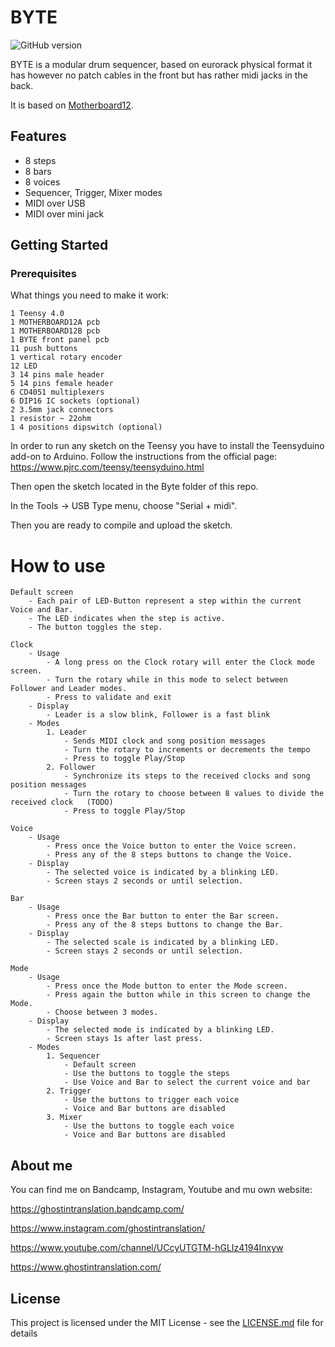 # BYTE

![GitHub version](https://img.shields.io/github/v/release/ghostintranslation/byte.svg?include_prereleases)

BYTE is a modular drum sequencer, based on eurorack physical format it has however no patch cables in the front but has rather midi jacks in the back.

It is based on [Motherboard12](https://github.com/ghostintranslation/motherboard12).

## Features

* 8 steps
* 8 bars
* 8 voices
* Sequencer, Trigger, Mixer modes
* MIDI over USB
* MIDI over mini jack

## Getting Started

### Prerequisites

What things you need to make it work:

```
1 Teensy 4.0
1 MOTHERBOARD12A pcb
1 MOTHERBOARD12B pcb
1 BYTE front panel pcb
11 push buttons
1 vertical rotary encoder
12 LED
3 14 pins male header
5 14 pins female header
6 CD4051 multiplexers
6 DIP16 IC sockets (optional)
2 3.5mm jack connectors
1 resistor ~ 22ohm
1 4 positions dipswitch (optional)
```

In order to run any sketch on the Teensy you have to install the Teensyduino add-on to Arduino.
Follow the instructions from the official page:
https://www.pjrc.com/teensy/teensyduino.html

Then open the sketch located in the Byte folder of this repo.

In the Tools -> USB Type menu, choose "Serial + midi".

Then you are ready to compile and upload the sketch.

# How to use

```
Default screen
    - Each pair of LED-Button represent a step within the current Voice and Bar.
    - The LED indicates when the step is active.
    - The button toggles the step.

Clock
    - Usage
        - A long press on the Clock rotary will enter the Clock mode screen.
        - Turn the rotary while in this mode to select between Follower and Leader modes.
        - Press to validate and exit
    - Display
        - Leader is a slow blink, Follower is a fast blink
    - Modes
        1. Leader
            - Sends MIDI clock and song position messages
            - Turn the rotary to increments or decrements the tempo
            - Press to toggle Play/Stop
        2. Follower
            - Synchronize its steps to the received clocks and song position messages
            - Turn the rotary to choose between 8 values to divide the received clock   (TODO)
            - Press to toggle Play/Stop

Voice
    - Usage
        - Press once the Voice button to enter the Voice screen.
        - Press any of the 8 steps buttons to change the Voice.
    - Display
        - The selected voice is indicated by a blinking LED.
        - Screen stays 2 seconds or until selection.

Bar
    - Usage
        - Press once the Bar button to enter the Bar screen.
        - Press any of the 8 steps buttons to change the Bar.
    - Display
        - The selected scale is indicated by a blinking LED.
        - Screen stays 2 seconds or until selection.

Mode
    - Usage
        - Press once the Mode button to enter the Mode screen.
        - Press again the button while in this screen to change the Mode.
        - Choose between 3 modes.
    - Display
        - The selected mode is indicated by a blinking LED.
        - Screen stays 1s after last press.
    - Modes
        1. Sequencer
            - Default screen
            - Use the buttons to toggle the steps
            - Use Voice and Bar to select the current voice and bar
        2. Trigger
            - Use the buttons to trigger each voice
            - Voice and Bar buttons are disabled
        3. Mixer
            - Use the buttons to toggle each voice
            - Voice and Bar buttons are disabled

```

## About me
You can find me on Bandcamp, Instagram, Youtube and mu own website:

https://ghostintranslation.bandcamp.com/

https://www.instagram.com/ghostintranslation/

https://www.youtube.com/channel/UCcyUTGTM-hGLIz4194Inxyw

https://www.ghostintranslation.com/


## License

This project is licensed under the MIT License - see the [LICENSE.md](LICENSE.md) file for details